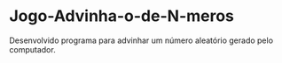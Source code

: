 # Jogo-Advinha-o-de-N-meros
Desenvolvido programa para advinhar um número aleatório gerado pelo computador.
